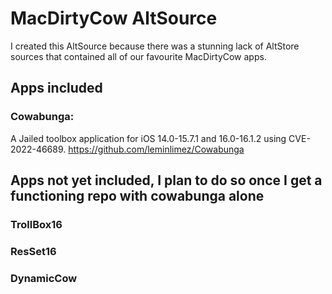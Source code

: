 # MacDirtyCow AltSource

I created this AltSource because there was a stunning lack of AltStore sources that contained all of our favourite MacDirtyCow apps. 

## Apps included

### Cowabunga:
A Jailed toolbox application for iOS 14.0-15.7.1 and 16.0-16.1.2 using CVE-2022-46689.
https://github.com/leminlimez/Cowabunga

## Apps not yet included, I plan to do so once I get a functioning repo with cowabunga alone

### TrollBox16

### ResSet16

### DynamicCow
